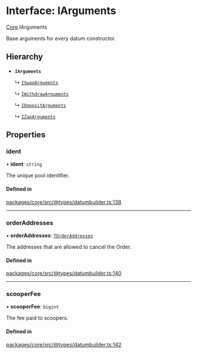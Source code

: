 # Interface: IArguments

[Core](../modules/Core.md).IArguments

Base arguments for every datum constructor.

## Hierarchy

- **`IArguments`**

  ↳ [`ISwapArguments`](Core.ISwapArguments.md)

  ↳ [`IWithdrawArguments`](Core.IWithdrawArguments.md)

  ↳ [`IDepositArguments`](Core.IDepositArguments.md)

  ↳ [`IZapArguments`](Core.IZapArguments.md)

## Properties

### ident

• **ident**: `string`

The unique pool identifier.

#### Defined in

[packages/core/src/@types/datumbuilder.ts:138](https://github.com/SundaeSwap-finance/sundae-sdk/blob/main/packages/core/src/@types/datumbuilder.ts#L138)

___

### orderAddresses

• **orderAddresses**: [`TOrderAddresses`](../modules/Core.md#torderaddresses)

The addresses that are allowed to cancel the Order.

#### Defined in

[packages/core/src/@types/datumbuilder.ts:140](https://github.com/SundaeSwap-finance/sundae-sdk/blob/main/packages/core/src/@types/datumbuilder.ts#L140)

___

### scooperFee

• **scooperFee**: `bigint`

The fee paid to scoopers.

#### Defined in

[packages/core/src/@types/datumbuilder.ts:142](https://github.com/SundaeSwap-finance/sundae-sdk/blob/main/packages/core/src/@types/datumbuilder.ts#L142)
